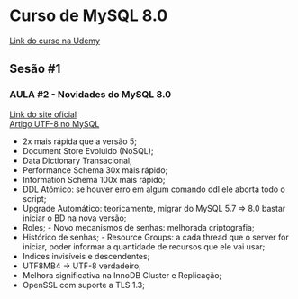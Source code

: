 <h1 class="center">Curso de MySQL 8.0</h1>
<a href="https://www.udemy.com/course/mysql_8_0/learn/lecture/18325436?start=0#overview">Link do curso na Udemy</a>

<h2>Sesão #1</h2>

<h3>AULA #2 - Novidades do MySQL 8.0</h3>
<a href="https://dev.mysql.com/doc/refman/8.0/en/mysql-nutshell.html">Link do site oficial</a><br/>
<a href="https://medium.com/@adamhooper/in-mysql-never-use-utf8-use-utf8mb4-11761243e434">Artigo UTF-8 no MySQL</a>
<ul>
  <li>2x mais rápida que a versão 5;</li>
  <li>Document Store Evoluido (NoSQL);</li>
  <li>Data Dictionary Transacional;</li>
  <li>Performance Schema 30x mais rápido;</li>
  <li>Information Schema 100x mais rápido;</li>
  <li>DDL Atômico: se houver erro em algum comando ddl ele aborta todo o script;</li>
  <li>Upgrade Automático: teoricamente, migrar do MySQL 5.7 => 8.0 bastar iniciar o BD na nova versão;</li>
  <li>Roles; - Novo mecanismos de senhas: melhorada criptografia;</li>
  <li>Histórico de senhas; - Resource Groups: a cada thread que o server for iniciar, poder informar a quantidade de recursos que ele vai usar;</li>
  <li>Indices invisíveis e descendentes;</li>
  <li>UTF8MB4 -> UTF-8 verdadeiro;</li>
  <li>Melhora significativa na InnoDB Cluster e Replicação;</li>
  <li>OpenSSL com suporte a TLS 1.3;</li>
</ul>
